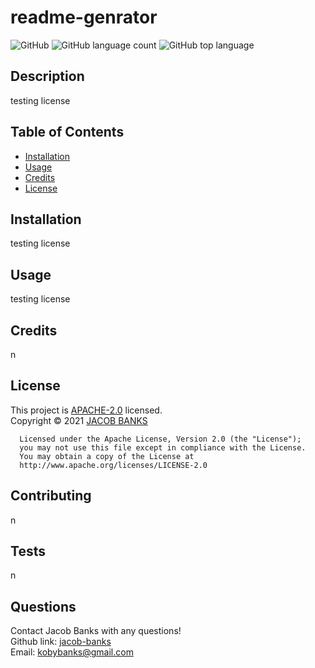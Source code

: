 
  # readme-genrator
  ![GitHub](https://img.shields.io/github/license/jacob-banks/readme-genrator)
    ![GitHub language count](https://img.shields.io/github/languages/count/jacob-banks/readme-genrator)
  ![GitHub top language](https://img.shields.io/github/languages/top/jacob-banks/readme-genrator)

  
  ## Description
  testing license
  
  ## Table of Contents

  * [Installation](#installation)
  * [Usage](#usage)
  * [Credits](#credits)
  * [License](#license)


  ## Installation
  testing license
  
  ## Usage 
  testing license
  

  ## Credits
  n

  ## License

  This project is [APACHE-2.0](https://choosealicense.com/licenses/apache-2.0/) licensed.<br />
  Copyright © 2021 [JACOB BANKS](https://github.com/jacob-banks)

  
      Licensed under the Apache License, Version 2.0 (the "License");
      you may not use this file except in compliance with the License.
      You may obtain a copy of the License at
      http://www.apache.org/licenses/LICENSE-2.0
 

  ## Contributing
  n

  ## Tests
  n

  ## Questions
  Contact Jacob Banks with any questions!<br>
  Github link: [jacob-banks](https://github.com/jacob-banks)<br>
  Email: kobybanks@gmail.com


